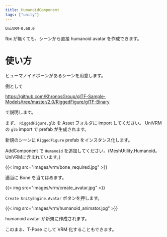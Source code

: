 ```yaml
---
title: HumanoidComponent
tags: ["unity"]
---
```


`UniVRM-0.60.0`

fbx が無くても、シーンから直接 humanoid avatar を作成できます。

# 使い方

ヒューマノイドボーンがあるシーンを用意します。

例として

https://github.com/KhronosGroup/glTF-Sample-Models/tree/master/2.0/RiggedFigure/glTF-Binary

で説明します。

まず、 `RiggedFigure.glb` を Asset フォルダに import してください。
UniVRM の `glb` import で prefab が生成されます。

新規のシーンに `RiggedFigure` prefab をインスタンス化します。

AddComponent で `Humanoid` を追加してください。(MeshUtility.Humanoid。UniVRMに含まれています。)

{{< img src="images/vrm/bone_required.jpg" >}}

適当に Bone を当てはめます。

{{< img src="images/vrm/create_avatar.jpg" >}}

`Create UnityEngine.Avatar` ボタンを押します。

{{< img src="images/vrm/humanoid_animator.jpg" >}}

humanoid avatar が新規に作成されます。

このまま、T-Pose にして VRM 化することもできます。
